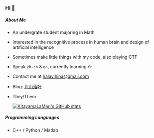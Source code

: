 ### Hi 👋

##### About Me

- An undergrate student majoring in Math

- Interested in the recognitive process in human brain and design of artificial intelligence

- Sometimes make little things with my code, also playing CTF

- Speak ``zh-cn`` & `en`, currently learning `fr`

- Contact me at halavihina@gmail.com 

- Blog: [北山落叶](kitayamalamari.netlify.app)

- They/Them
  
  [![KitayamaLaMari's GitHub stats](https://github-readme-stats.vercel.app/api?username=KitayamaLaMari)](https://github.com/anuraghazra/github-readme-stats)

##### Programming Languages

- C++ / Python / Matlab
